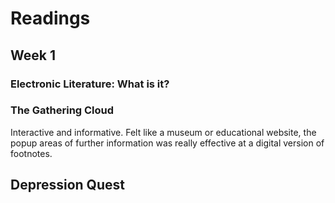 # Readings

## Week 1

### Electronic Literature: What is it?

### The Gathering Cloud
Interactive and informative. Felt like a museum or educational website, the popup areas of further information was really effective at a digital version of footnotes.
  
    
      
       
## Depression Quest
